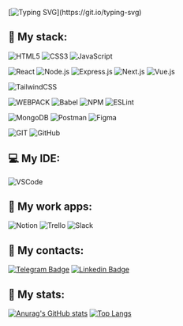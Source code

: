 [![Typing SVG](https://readme-typing-svg.herokuapp.com?multiline=true&width=500&height=60&lines=+Hello+everyone%2C+my+name+is+Arseniy.;I+am+front-end+developer!)](https://git.io/typing-svg)

<h2>🚀 My stack:</h2>

![HTML5](https://img.shields.io/badge/-HTML5-000?&logo=HTML5)
![CSS3](https://img.shields.io/badge/-CSS3-000?&logo=CSS3)
![JavaScript](https://img.shields.io/badge/-JavaScript-000?&logo=JavaScript)

![React](https://img.shields.io/badge/-React.js-000?&logo=React)
![Node.js](https://img.shields.io/badge/-Node.js-000?&logo=node.js)
![Express.js](https://img.shields.io/badge/-Express.js-000?logo=express)
![Next.js](https://img.shields.io/badge/-Next.js-000?logo=next.js)
![Vue.js](https://img.shields.io/badge/Vue.js-000?logo=Vue)

![TailwindCSS](https://img.shields.io/badge/tailwindcss-%2338B2AC.svg?style=for-the-badge&logo=tailwind-css&logoColor=white)

![WEBPACK](https://img.shields.io/badge/-WEBPACK-000?&logo=webpack)
![Babel](https://img.shields.io/badge/-Babel-000?&logo=babel)
![NPM](https://img.shields.io/badge/-NPM-000?&logo=npm)
![ESLint](https://img.shields.io/badge/-ESLint-000?&logo=ESLint)

![MongoDB](https://img.shields.io/badge/-MongoDB-000?&logo=mongodb)
![Postman](https://img.shields.io/badge/-Postman-000?&logo=postman)
![Figma](https://img.shields.io/badge/-Figma-000?&logo=figma)

![GIT](https://img.shields.io/badge/-GIT-000?&logo=GIT)
![GitHub](https://img.shields.io/badge/-Github-000?&logo=github)

<h2>💻 My IDE:</h2>

![VSCode](https://img.shields.io/badge/-VSCode-000?&logo=visualstudiocode)

<h2>🗿 My work apps:</h2>

![Notion](https://img.shields.io/badge/-Notion-000?&logo=notion)
![Trello](https://img.shields.io/badge/-Trello-000?&logo=trello)
![Slack](https://img.shields.io/badge/-Slack-000?&logo=Slack)
<h2>🔵 My contacts:</h2>

[![Telegram Badge](https://img.shields.io/badge/-Foxkiss-2CA5E0?style=for-the-badge&logo=telegram&logoColor=white&link=https://t.me/foxkiss1337)](https://t.me/foxkiss1337)
[![Linkedin Badge](	https://img.shields.io/badge/-Arseniy_Polyakov-0077B5?style=for-the-badge&logo=linkedin&logoColor=whitee&link=hhttps://https://www.linkedin.com/in/foxkiss98//)](https://www.linkedin.com/in/foxkiss98)

<h2>🌠 My stats:</h2>

[![Anurag's GitHub stats](https://github-readme-stats.vercel.app/api?username=FoxyKiss&show_icons=true&theme=tokyonight)](https://github.com/anuraghazra/github-readme-stats)
[![Top Langs](https://github-readme-stats.vercel.app/api/top-langs/?username=FoxyKiss&layout=compact&theme=tokyonight)](https://github.com/anuraghazra/github-readme-stats)
